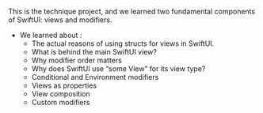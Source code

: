 This is the technique project, and we learned two fundamental components of SwiftUI: views and modifiers.

* We learned about  :
    * The actual reasons of using structs for views in SwiftUI. 
    * What is behind the main SwiftUI view?
    * Why modifier order matters
    * Why does SwiftUI use “some View” for its view type?
    * Conditional and Environment modifiers
    * Views as properties
    * View composition
    * Custom modifiers




